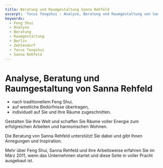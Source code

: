 ```yaml
---
title: Beratung und Raumgestaltung Sanna Rehfeld
excerpt: 'focus fengshui : Analyse, Beratung und Raumgestaltung von Sanna Rehfeld, Berlin Zehlendorf'
keywords:
  - Feng Shui
  - Analyse
  - Beratung
  - Raumgestaltung
  - Berlin
  - Zehlendorf
  - focus fengshui
  - Sanna Rehfeld
---
```


# Analyse, Beratung und Raumgestaltung von Sanna Rehfeld

- nach traditionellem Feng Shui,
- auf westliche Bedürfnisse übertragen,
- individuell auf Sie und Ihre Räume zugeschnitten.

Gestalten Sie Ihre Welt und schaffen Sie Räume voller Energie zum erfolgreichen Arbeiten und harmonischen Wohnen.

Die Beratung von Sanna Rehfeld unterstützt Sie dabei und gibt Ihnen Anregungen und Inspiration.

Mehr über Feng Shui, Sanna Rehfeld und ihre Arbeitsweise erfahren Sie im März 2011, wenn das Unternehmen startet und diese Seite in voller Pracht ausgebaut ist.
